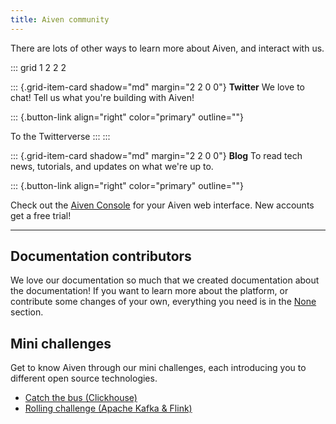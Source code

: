 ```yaml
---
title: Aiven community
---
```


There are lots of other ways to learn more about Aiven, and interact
with us.

::: grid
1 2 2 2

::: {.grid-item-card shadow="md" margin="2 2 0 0"}
**Twitter** We love to chat! Tell us what you\'re building with Aiven!

::: {.button-link align="right" color="primary" outline=""}
[](https://twitter.com/aiven_io)

To the Twitterverse
:::
:::

::: {.grid-item-card shadow="md" margin="2 2 0 0"}
**Blog** To read tech news, tutorials, and updates on what we\'re up to.

::: {.button-link align="right" color="primary" outline=""}
[](https://aiven.io/blog)

Check out the [Aiven Console](https://console.aiven.io) for your Aiven
web interface. New accounts get a free trial!

------------------------------------------------------------------------

## Documentation contributors

We love our documentation so much that we created documentation about
the documentation! If you want to learn more about the platform, or
contribute some changes of your own, everything you need is in the
[None](/docs/community/documentation) section.

## Mini challenges

Get to know Aiven through our mini challenges, each introducing you to
different open source technologies.

-   [Catch the bus (Clickhouse)](/docs/community/challenge/catch-the-bus)
-   [Rolling challenge (Apache Kafka & Flink)](/docs/community/challenge/the-rolling-challenge)
